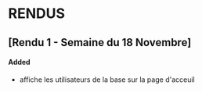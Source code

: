 # RENDUS

## [Rendu 1 - Semaine du 18 Novembre]

#### Added
- affiche les utilisateurs de la base sur la page d'acceuil
